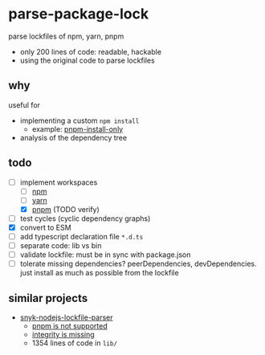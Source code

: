 # parse-package-lock

parse lockfiles of npm, yarn, pnpm

* only 200 lines of code: readable, hackable
* using the original code to parse lockfiles

## why

useful for

* implementing a custom `npm install`
  * example: [pnpm-install-only](https://github.com/milahu/pnpm-install-only)
* analysis of the dependency tree

## todo

* [ ] implement workspaces
  * [ ] [npm](https://docs.npmjs.com/cli/v7/using-npm/workspaces)
  * [ ] [yarn](https://yarnpkg.com/features/workspaces)
  * [x] [pnpm](https://pnpm.io/workspaces) (TODO verify)
* [ ] test cycles (cyclic dependency graphs)
* [x] convert to ESM
* [ ] add typescript declaration file `*.d.ts`
* [ ] separate code: lib vs bin
* [ ] validate lockfile: must be in sync with package.json
* [ ] tolerate missing dependencies? peerDependencies, devDependencies. just install as much as possible from the lockfile

## similar projects

* [snyk-nodejs-lockfile-parser](https://github.com/snyk/nodejs-lockfile-parser)
  * [pnpm is not supported](https://github.com/snyk/nodejs-lockfile-parser/issues/111)
  * [integrity is missing](https://github.com/snyk/nodejs-lockfile-parser/pull/112)
  * 1354 lines of code in `lib/`
